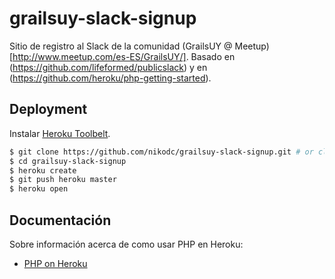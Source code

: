 # grailsuy-slack-signup

Sitio de registro al Slack de la comunidad (GrailsUY @ Meetup)[http://www.meetup.com/es-ES/GrailsUY/]. Basado en (https://github.com/lifeformed/publicslack) y en  (https://github.com/heroku/php-getting-started).

## Deployment

Instalar [Heroku Toolbelt](https://toolbelt.heroku.com/).

```sh
$ git clone https://github.com/nikodc/grailsuy-slack-signup.git # or clone your own fork
$ cd grailsuy-slack-signup
$ heroku create
$ git push heroku master
$ heroku open
```

## Documentación

Sobre información acerca de como usar PHP en Heroku:

- [PHP on Heroku](https://devcenter.heroku.com/categories/php)
